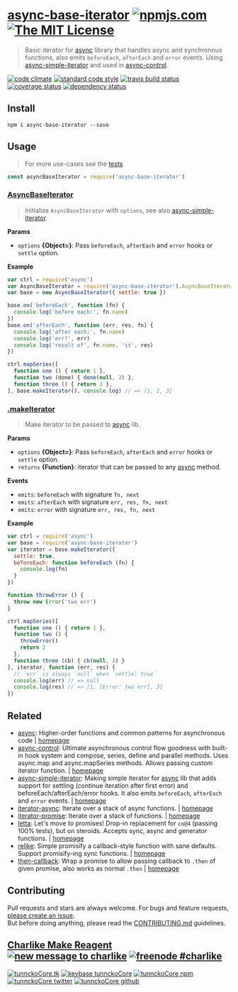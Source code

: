 # [async-base-iterator][author-www-url] [![npmjs.com][npmjs-img]][npmjs-url] [![The MIT License][license-img]][license-url] 

> Basic iterator for [async][] library that handles async and synchronous functions, also emits `beforeEach`, `afterEach` and `error` events. Using [async-simple-iterator][] and used in [async-control][].

[![code climate][codeclimate-img]][codeclimate-url] [![standard code style][standard-img]][standard-url] [![travis build status][travis-img]][travis-url] [![coverage status][coveralls-img]][coveralls-url] [![dependency status][david-img]][david-url]

## Install
```
npm i async-base-iterator --save
```

## Usage
> For more use-cases see the [tests](./test.js)

```js
const asyncBaseIterator = require('async-base-iterator')
```

### [AsyncBaseIterator](index.js#L43)
> Initialize `AsyncBaseIterator` with `options`, see also [async-simple-iterator][].

**Params**

* `options` **{Object=}**: Pass `beforeEach`, `afterEach` and `error` hooks or `settle` option.    

**Example**

```js
var ctrl = require('async')
var AsyncBaseIterator = require('async-base-iterator').AsyncBaseIterator
var base = new AsyncBaseIterator({ settle: true })

base.on('beforeEach', function (fn) {
  console.log('before each:', fn.name)
})
base.on('afterEach', function (err, res, fn) {
  console.log('after each:', fn.name)
  console.log('err?', err)
  console.log('result of', fn.name, 'is', res)
})

ctrl.mapSeries([
  function one () { return 1 },
  function two (done) { done(null, 2) },
  function three () { return 3 },
], base.makeIterator(), console.log) // => [1, 2, 3]
```

### [.makeIterator](index.js#L96)
> Make iterator to be passed to [async][] lib.

**Params**

* `options` **{Object=}**: Pass `beforeEach`, `afterEach` and `error` hooks or `settle` option.    
* `returns` **{Function}**: iterator that can be passed to any [async][] method.  

**Events**
* `emits`: `beforeEach` with signature `fn, next`  
* `emits`: `afterEach` with signature `err, res, fn, next`  
* `emits`: `error` with signature `err, res, fn, next`  

**Example**

```js
var ctrl = require('async')
var base = require('async-base-iterator')
var iterator = base.makeIterator({
  settle: true,
  beforeEach: function beforeEach (fn) {
    console.log(fn)
  }
})

function throwError () {
  throw new Error('two err')
}

ctrl.mapSeries([
  function one () { return 1 },
  function two () {
    throwError()
    return 2
  },
  function three (cb) { cb(null, 3) }
], iterator, function (err, res) {
  // `err` is always `null` when `settle: true`
  console.log(err) // => null
  console.log(res) // => [1, [Error: two err], 3]
})
```

## Related
* [async](https://www.npmjs.com/package/async): Higher-order functions and common patterns for asynchronous code | [homepage](https://github.com/caolan/async)
* [async-control](https://www.npmjs.com/package/async-control): Ultimate asynchronous control flow goodness with built-in hook system and compose, series, define and parallel methods. Uses async.map and async.mapSeries methods. Allows passing custom iterator function. | [homepage](https://github.com/hybridables/async-control)
* [async-simple-iterator](https://www.npmjs.com/package/async-simple-iterator): Making simple iterator for [async][] lib that adds support for settling (continue iteration after first error) and beforeEach/afterEach/error hooks. It also emits `beforeEach`, `afterEach` and `error` events. | [homepage](https://github.com/tunnckocore/async-simple-iterator)
* [iterator-async](https://www.npmjs.com/package/iterator-async): Iterate over a stack of async functions. | [homepage](https://github.com/doowb/iterator-async)
* [iterator-promise](https://www.npmjs.com/package/iterator-promise): Iterate over a stack of functions. | [homepage](https://github.com/doowb/iterator-promise)
* [letta](https://www.npmjs.com/package/letta): Let's move to promises! Drop-in replacement for `co@4` (passing 100% tests), but on steroids. Accepts sync, async and generator functions. | [homepage](https://github.com/hybridables/letta)
* [relike](https://www.npmjs.com/package/relike): Simple promisify a callback-style function with sane defaults. Support promisify-ing sync functions. | [homepage](https://github.com/hybridables/relike)
* [then-callback](https://www.npmjs.com/package/then-callback): Wrap a promise to allow passing callback to `.then` of given promise, also works as normal `.then` | [homepage](https://github.com/hybridables/then-callback)

## Contributing
Pull requests and stars are always welcome. For bugs and feature requests, [please create an issue](https://github.com/tunnckoCore/async-base-iterator/issues/new).  
But before doing anything, please read the [CONTRIBUTING.md](./CONTRIBUTING.md) guidelines.

## [Charlike Make Reagent](http://j.mp/1stW47C) [![new message to charlike][new-message-img]][new-message-url] [![freenode #charlike][freenode-img]][freenode-url]

[![tunnckoCore.tk][author-www-img]][author-www-url] [![keybase tunnckoCore][keybase-img]][keybase-url] [![tunnckoCore npm][author-npm-img]][author-npm-url] [![tunnckoCore twitter][author-twitter-img]][author-twitter-url] [![tunnckoCore github][author-github-img]][author-github-url]

[async]: https://github.com/caolan/async
[async-control]: https://github.com/hybridables/async-control
[async-simple-iterator]: https://github.com/tunnckocore/async-simple-iterator

[npmjs-url]: https://www.npmjs.com/package/async-base-iterator
[npmjs-img]: https://img.shields.io/npm/v/async-base-iterator.svg?label=async-base-iterator

[license-url]: https://github.com/tunnckoCore/async-base-iterator/blob/master/LICENSE
[license-img]: https://img.shields.io/badge/license-MIT-blue.svg

[codeclimate-url]: https://codeclimate.com/github/tunnckoCore/async-base-iterator
[codeclimate-img]: https://img.shields.io/codeclimate/github/tunnckoCore/async-base-iterator.svg

[travis-url]: https://travis-ci.org/tunnckoCore/async-base-iterator
[travis-img]: https://img.shields.io/travis/tunnckoCore/async-base-iterator/master.svg

[coveralls-url]: https://coveralls.io/r/tunnckoCore/async-base-iterator
[coveralls-img]: https://img.shields.io/coveralls/tunnckoCore/async-base-iterator.svg

[david-url]: https://david-dm.org/tunnckoCore/async-base-iterator
[david-img]: https://img.shields.io/david/tunnckoCore/async-base-iterator.svg

[standard-url]: https://github.com/feross/standard
[standard-img]: https://img.shields.io/badge/code%20style-standard-brightgreen.svg

[author-www-url]: http://www.tunnckocore.tk
[author-www-img]: https://img.shields.io/badge/www-tunnckocore.tk-fe7d37.svg

[keybase-url]: https://keybase.io/tunnckocore
[keybase-img]: https://img.shields.io/badge/keybase-tunnckocore-8a7967.svg

[author-npm-url]: https://www.npmjs.com/~tunnckocore
[author-npm-img]: https://img.shields.io/badge/npm-~tunnckocore-cb3837.svg

[author-twitter-url]: https://twitter.com/tunnckoCore
[author-twitter-img]: https://img.shields.io/badge/twitter-@tunnckoCore-55acee.svg

[author-github-url]: https://github.com/tunnckoCore
[author-github-img]: https://img.shields.io/badge/github-@tunnckoCore-4183c4.svg

[freenode-url]: http://webchat.freenode.net/?channels=charlike
[freenode-img]: https://img.shields.io/badge/freenode-%23charlike-5654a4.svg

[new-message-url]: https://github.com/tunnckoCore/ama
[new-message-img]: https://img.shields.io/badge/ask%20me-anything-green.svg

